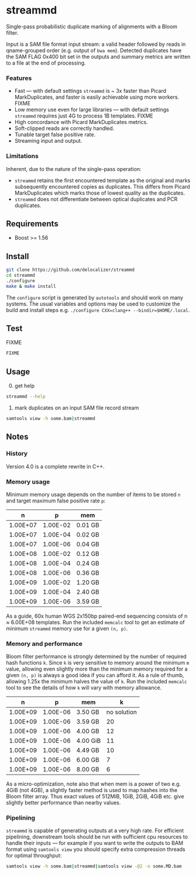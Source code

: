 # streammd

Single-pass probabilistic duplicate marking of alignments with a Bloom filter.

Input is a SAM file format input stream: a valid header followed by reads in
qname-grouped order (e.g. output of `bwa mem`). Detected duplicates have the
SAM FLAG 0x400 bit set in the outputs and summary metrics are written to a file
at the end of processing.

### Features

* Fast — with default settings `streammd` is ~ 3x faster than Picard
  MarkDuplicates, and faster is easily achievable using more workers. FIXME
* Low memory use even for large libraries — with default settings `streammd`
  requires just 4G to process 1B templates. FIXME
* High concordance with Picard MarkDuplicates metrics.
* Soft-clipped reads are correctly handled.
* Tunable target false positive rate.
* Streaming input and output.

### Limitations

Inherent, due to the nature of the single-pass operation:

* `streammd` retains the first encountered template as the original and marks
  subsequently encountered copies as duplicates. This differs from Picard
  MarkDuplicates which marks those of lowest quality as the duplicates.
* `streammd` does not differentiate between optical duplicates and PCR
  duplicates.

## Requirements

* Boost >= 1.56

## Install

```bash
git clone https://github.com/delocalizer/streammd
cd streammd
./configure
make & make install
```

The `configure` script is generated by `autotools` and should work on many
systems. The usual variables and options may be used to customize the build and
install steps e.g.  `./configure CXX=clang++ --bindir=$HOME/.local`.

## Test

FIXME
```bash
FIXME
```

## Usage

0. get help

```bash
streammd --help
```

1. mark duplicates on an input SAM file record stream 

```bash
samtools view -h some.bam|streammd
```

## Notes

### History

Version 4.0 is a complete rewrite in C++.

### Memory usage

Minimum memory usage depends on the number of items to be stored `n` and target
maximum false positive rate `p`:

|    n     |    p     |   mem   |
| -------- | -------- | ------- |
| 1.00E+07 | 1.00E-02 | 0.01 GB |
| 1.00E+07 | 1.00E-04 | 0.02 GB |
| 1.00E+07 | 1.00E-06 | 0.04 GB |
| 1.00E+08 | 1.00E-02 | 0.12 GB |
| 1.00E+08 | 1.00E-04 | 0.24 GB |
| 1.00E+08 | 1.00E-06 | 0.36 GB |
| 1.00E+09 | 1.00E-02 | 1.20 GB |
| 1.00E+09 | 1.00E-04 | 2.40 GB |
| 1.00E+09 | 1.00E-06 | 3.59 GB |


As a guide, 60x human WGS 2x150bp paired-end sequencing consists of n &#8776;
6.00E+08 templates. Run the included `memcalc` tool to get an estimate of
minimum `streammd` memory use for a given `(n, p)`.

### Memory and performance

Bloom filter performance is strongly determined by the number of required hash
functions `k`. Since `k` is very sensitive to memory around the minimum `m`
value, allowing even slightly more than the minimum memory required for a given
`(n, p)` is always a good idea if you can afford it. As a rule of thumb,
allowing 1.25x the minimum halves the value of `k`. Run the included `memcalc`
tool to see the details of how `k` will vary with memory allowance.

|    n     |   p      |   mem    |  k           | 
| -------- | -------- | -------- | ------------ |
| 1.00E+09 | 1.00E-06 | 3.50  GB | no solution  |
| 1.00E+09 | 1.00E-06 | 3.59  GB | 20           | 
| 1.00E+09 | 1.00E-06 | 4.00  GB | 12           | 
| 1.00E+09 | 1.00E-06 | 4.00 GiB | 11           | 
| 1.00E+09 | 1.00E-06 | 4.49  GB | 10           | 
| 1.00E+09 | 1.00E-06 | 6.00  GB |  7           | 
| 1.00E+09 | 1.00E-06 | 8.00  GB |  6           | 

As a micro-optimization, note also that when mem is a power of two e.g. 4GiB
(not 4GB), a slightly faster method is used to map hashes into the Bloom filter
array. Thus exact values of 512MiB, 1GiB, 2GiB, 4GiB etc. give slightly better
performance than nearby values.

### Pipelining

`streammd` is capable of generating outputs at a very high rate. For efficient
pipelining, downstream tools should be run with sufficient cpu resources to
handle their inputs — for example if you want to write the outputs to BAM
format using `samtools view` you should specify extra compression threads for
optimal throughput:

```bash
samtools view -h some.bam|streammd|samtools view -@2 -o some.MD.bam
```
